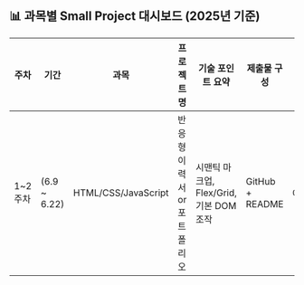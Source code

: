 ## 📊 과목별 Small Project 대시보드 (2025년 기준)

| 주차       | 기간              | 과목                  | 프로젝트명            | 기술 포인트 요약                                           | 제출물 구성                         | 폴더명                    |
| -------- | --------------- | ------------------- | ---------------- | --------------------------------------------------- | ------------------------------ | ---------------------- |
| 1\~2주차      | (6.9 \~ 6.22)   | HTML/CSS/JavaScript | 반응형 이력서 or 포트폴리오 | 시맨틱 마크업, Flex/Grid, 기본 DOM 조작                       | GitHub + README         | `01_resume_portfolio`  |
